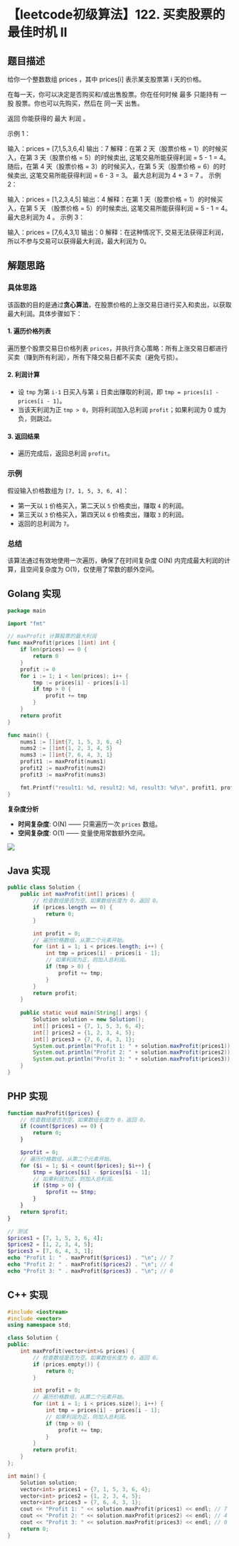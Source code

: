 # 【leetcode初级算法】122. 买卖股票的最佳时机 II
## 题目描述

给你一个整数数组 prices ，其中 prices[i] 表示某支股票第 i 天的价格。

在每一天，你可以决定是否购买和/或出售股票。你在任何时候 最多 只能持有 一股 股票。你也可以先购买，然后在 同一天 出售。

返回 你能获得的 最大 利润 。

示例 1：

输入：prices = [7,1,5,3,6,4]
输出：7
解释：在第 2 天（股票价格 = 1）的时候买入，在第 3 天（股票价格 = 5）的时候卖出, 这笔交易所能获得利润 = 5 - 1 = 4。
随后，在第 4 天（股票价格 = 3）的时候买入，在第 5 天（股票价格 = 6）的时候卖出, 这笔交易所能获得利润 = 6 - 3 = 3。
最大总利润为 4 + 3 = 7 。
示例 2：

输入：prices = [1,2,3,4,5]
输出：4
解释：在第 1 天（股票价格 = 1）的时候买入，在第 5 天 （股票价格 = 5）的时候卖出, 这笔交易所能获得利润 = 5 - 1 = 4。
最大总利润为 4 。
示例 3：

输入：prices = [7,6,4,3,1]
输出：0
解释：在这种情况下, 交易无法获得正利润，所以不参与交易可以获得最大利润，最大利润为 0。

## 解题思路

### 具体思路
该函数的目的是通过**贪心算法**，在股票价格的上涨交易日进行买入和卖出，以获取最大利润。具体步骤如下：

#### 1. **遍历价格列表**
遍历整个股票交易日价格列表 `prices`，并执行贪心策略：所有上涨交易日都进行买卖（赚到所有利润），所有下降交易日都不买卖（避免亏损）。

#### 2. **利润计算**
- 设 `tmp` 为第 `i-1` 日买入与第 `i` 日卖出赚取的利润，即 `tmp = prices[i] - prices[i - 1]`。
- 当该天利润为正 `tmp > 0`，则将利润加入总利润 `profit`；如果利润为 0 或为负，则跳过。

#### 3. **返回结果**
- 遍历完成后，返回总利润 `profit`。

### 示例
假设输入价格数组为 `[7, 1, 5, 3, 6, 4]`：
- 第一天以 `1` 价格买入，第二天以 `5` 价格卖出，赚取 `4` 的利润。
- 第三天以 `3` 价格买入，第四天以 `6` 价格卖出，赚取 `3` 的利润。
- 返回的总利润为 `7`。

### 总结
该算法通过有效地使用一次遍历，确保了在时间复杂度 O(N) 内完成最大利润的计算，且空间复杂度为 O(1)，仅使用了常数的额外空间。

## Golang 实现

```go
package main

import "fmt"

// maxProfit 计算股票的最大利润
func maxProfit(prices []int) int {
	if len(prices) == 0 {
		return 0
	}
	profit := 0
	for i := 1; i < len(prices); i++ {
		tmp := prices[i] - prices[i-1]
		if tmp > 0 {
			profit += tmp
		}
	}
	return profit
}

func main() {
	nums1 := []int{7, 1, 5, 3, 6, 4}
	nums2 := []int{1, 2, 3, 4, 5}
	nums3 := []int{7, 6, 4, 3, 1}
	profit1 := maxProfit(nums1)
	profit2 := maxProfit(nums2)
	profit3 := maxProfit(nums3)

	fmt.Printf("result1: %d, result2: %d, result3: %d\n", profit1, profit2, profit3)
}
```

**复杂度分析**

- **时间复杂度**: O(N) —— 只需遍历一次 `prices` 数组。
- **空间复杂度**: O(1) —— 变量使用常数额外空间。

![](https://nateshao-blog.oss-cn-shenzhen.aliyuncs.com/wximage-20240928165106435.png)

## Java 实现

```java
public class Solution {
    public int maxProfit(int[] prices) {
        // 检查数组是否为空。如果数组长度为 0，返回 0。
        if (prices.length == 0) {
            return 0;
        }

        int profit = 0;
        // 遍历价格数组，从第二个元素开始。
        for (int i = 1; i < prices.length; i++) {
            int tmp = prices[i] - prices[i - 1];
            // 如果利润为正，则加入总利润。
            if (tmp > 0) {
                profit += tmp;
            }
        }
        return profit;
    }
    
    public static void main(String[] args) {
        Solution solution = new Solution();
        int[] prices1 = {7, 1, 5, 3, 6, 4};
        int[] prices2 = {1, 2, 3, 4, 5};
        int[] prices3 = {7, 6, 4, 3, 1};
        System.out.println("Profit 1: " + solution.maxProfit(prices1)); // 7
        System.out.println("Profit 2: " + solution.maxProfit(prices2)); // 4
        System.out.println("Profit 3: " + solution.maxProfit(prices3)); // 0
    }
}
```

## PHP 实现

```php
function maxProfit($prices) {
    // 检查数组是否为空。如果数组长度为 0，返回 0。
    if (count($prices) == 0) {
        return 0;
    }

    $profit = 0;
    // 遍历价格数组，从第二个元素开始。
    for ($i = 1; $i < count($prices); $i++) {
        $tmp = $prices[$i] - $prices[$i - 1];
        // 如果利润为正，则加入总利润。
        if ($tmp > 0) {
            $profit += $tmp;
        }
    }
    return $profit;
}

// 测试
$prices1 = [7, 1, 5, 3, 6, 4];
$prices2 = [1, 2, 3, 4, 5];
$prices3 = [7, 6, 4, 3, 1];
echo "Profit 1: " . maxProfit($prices1) . "\n"; // 7
echo "Profit 2: " . maxProfit($prices2) . "\n"; // 4
echo "Profit 3: " . maxProfit($prices3) . "\n"; // 0
```

## C++ 实现

```cpp
#include <iostream>
#include <vector>
using namespace std;

class Solution {
public:
    int maxProfit(vector<int>& prices) {
        // 检查数组是否为空。如果数组长度为 0，返回 0。
        if (prices.empty()) {
            return 0;
        }

        int profit = 0;
        // 遍历价格数组，从第二个元素开始。
        for (int i = 1; i < prices.size(); i++) {
            int tmp = prices[i] - prices[i - 1];
            // 如果利润为正，则加入总利润。
            if (tmp > 0) {
                profit += tmp;
            }
        }
        return profit;
    }
};

int main() {
    Solution solution;
    vector<int> prices1 = {7, 1, 5, 3, 6, 4};
    vector<int> prices2 = {1, 2, 3, 4, 5};
    vector<int> prices3 = {7, 6, 4, 3, 1};
    cout << "Profit 1: " << solution.maxProfit(prices1) << endl; // 7
    cout << "Profit 2: " << solution.maxProfit(prices2) << endl; // 4
    cout << "Profit 3: " << solution.maxProfit(prices3) << endl; // 0
    return 0;
}
```